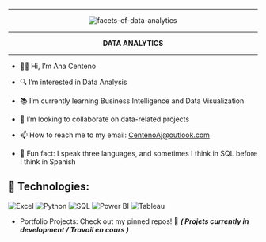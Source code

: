 


<div align="center">
  <hr>
  
 ![facets-of-data-analytics](https://github.com/user-attachments/assets/16c9cc1e-ede3-4cba-b3ef-7861ca5fa8fb)
  <hr>

</div>



<div align="center">
<strong>DATA ANALYTICS</strong>
  <hr>
</div>


- 🙋‍♀️ Hi, I’m Ana Centeno
  
- 🔍 I’m interested in Data Analysis
  
- 📚 I’m currently learning Business Intelligence and Data Visualization
  
- 🤝 I’m looking to collaborate on data-related projects
  
- 📫 How to reach me to my email: CentenoAj@outlook.com

- 🧠 Fun fact: I speak three languages, and sometimes I think in SQL before I think in Spanish

 

## 🧰 Technologies:

<p align="left">
  <img src="https://img.icons8.com/color/48/000000/microsoft-excel-2019.png" alt="Excel" />
  <img src="https://img.icons8.com/color/48/000000/python.png" alt="Python" />
  <img src="https://img.icons8.com/color/48/000000/sql.png" alt="SQL" />
  <img src="https://img.icons8.com/color/48/000000/power-bi.png" alt="Power BI" />
  <img src="https://img.icons8.com/color/48/000000/tableau-software.png" alt="Tableau" />
</p>












- Portfolio Projects: Check out my pinned repos! 📌     ***( Projets currently in development / Travail en cours )***

<!---
acenteno320/acenteno320 is a ✨ special ✨ repository because its `README.md` (this file) appears on your GitHub profile.
You can click the Preview link to take a look at your changes.
--->
